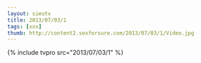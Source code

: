 ```yaml
--- 
layout: sieutv
title: 2013/07/03/1
tags: [xxx]
thumb: http://content2.sexforsure.com/2013/07/03/1/Video.jpg
---
```

{% include tvpro src="2013/07/03/1" %} 
